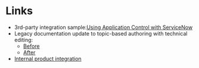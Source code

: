 # Links

* 3rd-party integration sample:[Using Application Control with ServiceNow](https://help.ivanti.com/ap/help/en_US/am/2024/Content/Application_Manager/Policy_Change_Req_ServiceNow.htm)
* Legacy documentation update to topic-based authoring with technical editing:
  - [Before](https://help.ivanti.com/ap/help/en_US/am/2023/Content/Application_Manager/Event_Viewer.htm)
  - [After](https://help.ivanti.com/ap/help/en_US/am/2024/Content/Application_Manager/Event_Viewer.htm)
* [Internal product integration](https://help.ivanti.com/ap/help/en_US/em/2024/Content/Environment_Manager/Integrating-with-Neurons.htm)
